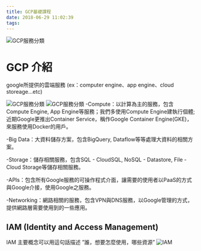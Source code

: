 ```yaml
---
title: GCP基礎課程
date: 2018-06-29 11:02:39
tags:
---
```

![GCP服務分類](google-cloud-platform.png "GCP服務分類")

# GCP 介紹
google所提供的雲端服務  (ex：computer engine、app engine、cloud storeage…etc)

![GCP服務分類](gcp01.png "GCP服務分類")
![GCP服務分類](gcp02.png "GCP服務分類")
-Compute：以計算為主的服務，包含Compute Engine, App Engine等服務；我們多使用Compute Engine建執行個體; 近期Google更推出Container Service，稱作Google Container Engine(GKE)，來服務使用Docker的用戶。

-Big Data：大資料儲存方案，包含BigQuery, Dataflow等等處理大資料的相關方案。

-Storage：儲存相關服務，包含SQL - CloudSQL, NoSQL - Datastore, File - Cloud Storage等儲存相關服務。

-APIs：包含所有Google服務的可操作程式介面，讓需要的使用者以PaaS的方式與Google介接，使用Google之服務。

-Networking：網路相關的服務，包含VPN與DNS服務，以Google管理的方式，提供網路層需要使用到的一些應用。

## IAM (Identity and Access Management)
IAM 主要概念可以用這句話描述  ”誰，想要怎麼使用，哪些資源”
![IAM](iam.png "IAM")

